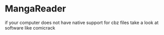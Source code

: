 # MangaReader

if your computer does not have native support for cbz files take a look at software like comicrack
